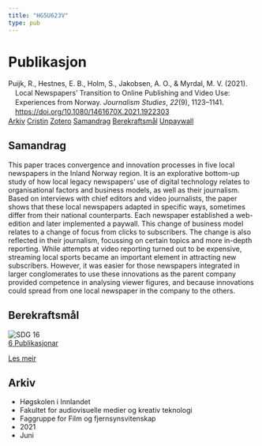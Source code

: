 ```yaml
---
title: "HG5U623V"
type: pub
---
```

<h1>Publikasjon</h1>
<article id="csl-bib-container-HG5U623V" class="csl-bib-container">
  <div class="csl-bib-body" style="line-height: 1.35; padding-left: 1em; text-indent:-1em;">
  <div class="csl-entry">Puijk, R., Hestnes, E. B., Holm, S., Jakobsen, A. O., &amp; Myrdal, M. V. (2021). Local Newspapers&#x2019; Transition to Online Publishing and Video Use: Experiences from Norway. <i>Journalism Studies</i>, <i>22</i>(9), 1123&#x2013;1141. <a href="https://doi.org/10.1080/1461670X.2021.1922303">https://doi.org/10.1080/1461670X.2021.1922303</a></div>
</div>
  <div class="csl-bib-buttons">
    <a href="#taxonomy-article-HG5U623V" class="csl-bib-button">Arkiv</a>
    <a href="https://app.cristin.no/results/show.jsf?id=1915257" alt="Cristin URL" class="csl-bib-button">Cristin</a>
    <a href="http://zotero.org/groups/5402882/items/HG5U623V" alt="Zotero URL" class="csl-bib-button">Zotero</a>
    <a href="#abstract-article-HG5U623V" class="csl-bib-button">Samandrag</a>
    <a href="#sdg-article-HG5U623V" class="csl-bib-button">Berekraftsmål</a>
    <a href="https://doi.org/10.1080/1461670x.2021.1922303" class="csl-bib-button">Unpaywall</a>
  </div>
  <div id="csl-bib-meta-container-HG5U623V"></div>
</article>
<div id="csl-bib-meta-HG5U623V" class="csl-bib-meta">
  <article id="abstract-article-HG5U623V" class="abstract-article">
    <h1>Samandrag</h1>
    This paper traces convergence and innovation processes in five local newspapers in the Inland Norway region. It is an explorative bottom-up study of how local legacy newspapers’ use of digital technology relates to organisational factors and business models, as well as their journalism. Based on interviews with chief editors and video journalists, the paper shows that these local newspapers adapted in specific ways, sometimes differ from their national counterparts. Each newspaper established a web-edition and later implemented a paywall. This change of business model relates to a change of focus from clicks to subscribers. The change is also reflected in their journalism, focussing on certain topics and more in-depth reporting. While attempts at video reporting turned out to be expensive, streaming local sports became an important element in attracting new subscribers. However, it was easier for those newspapers integrated in larger conglomerates to use these innovations as the parent company provided competence in analysing viewer figures, and because innovations could spread from one local newspaper in the company to the others.
  </article>
  <article id="sdg-article-HG5U623V" class="sdg-article">
    <h1>Berekraftsmål</h1>
    <div class="sdg-container"><div id="sdg16" class="sdg"> <img src="{{< params subfolder >}}images/sdg/sdg16_no.png" class="image" alt="SDG 16"> <div class="sdg-overlay"> <a href="{{< params subfolder >}}no/archive/?sdg=16#archive" class="sdg-publication-count"><span>6</span> Publikasjonar</a> <p><a href="NA" class="sdg-read-more">Les meir</a></p> </div> </div></div>
  </article>
  <article id="taxonomy-article-HG5U623V" class="taxonomy-article">
    <h1>Arkiv</h1>
    <ul>
      <li>Høgskolen i Innlandet</li>
      <li>Fakultet for audiovisuelle medier og kreativ teknologi</li>
      <li>Faggruppe for Film og fjernsynsvitenskap</li>
      <li>2021</li>
      <li>Juni</li>
    </ul>
  </article>
</div>
